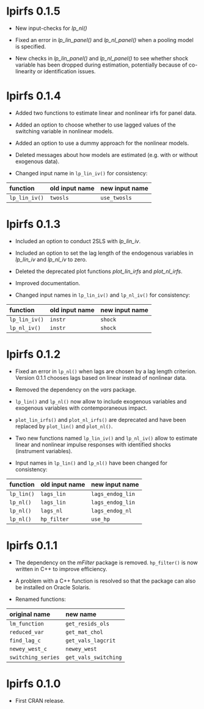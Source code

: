 # lpirfs 0.1.5

* New input-checks for *lp_nl()*

* Fixed an error in *lp_lin_panel()* and *lp_nl_panel()* when a pooling model is specified.

* New checks in *lp_lin_panel()* and *lp_nl_panel()* to see whether shock variable has been dropped during estimation, 
  potentially because of co-linearity or identification issues. 

# lpirfs 0.1.4

* Added two functions to estimate linear and nonlinear irfs for panel data.

* Added an option to choose whether to use lagged values of the switching variable in 
  nonlinear models. 

* Added an option to use a dummy approach for the nonlinear models.

* Deleted messages about how models are estimated (e.g. with or without exogenous data).

* Changed input name in `lp_lin_iv()` for consistency:

function | old input name | new input name
:--------|:-------------  |:------------- 
`lp_lin_iv()` | `twosls`     | `use_twosls`



# lpirfs 0.1.3

* Included an option to conduct 2SLS with *lp_lin_iv*.

* Included an option to set the lag length of the endogenous variables in *lp_lin_iv* and *lp_nl_iv* to zero.

* Deleted the deprecated plot functions *plot_lin_irfs* and *plot_nl_irfs*.

* Improved documentation.

* Changed input names in `lp_lin_iv()` and `lp_nl_iv()` for consistency:

function | old input name | new input name
:--------|:-------------  |:------------- 
`lp_lin_iv()` | `instr`     | `shock`
`lp_nl_iv()`  | `instr`     | `shock`


# lpirfs 0.1.2

* Fixed an error in `lp_nl()` when lags are chosen by a lag length criterion. 
  Version 0.1.1 chooses lags based on linear instead of 
  nonlinear data.

* Removed the dependency on the *vars* package. 

* `lp_lin()` and `lp_nl()` now allow to include exogenous variables and exogenous variables
  with contemporaneous impact. 

* `plot_lin_irfs()` and `plot_nl_irfs()` are deprecated and have been 
  replaced by `plot_lin()` and `plot_nl()`.

* Two new functions named `lp_lin_iv()` and `lp_nl_iv()` allow to estimate 
  linear and nonlinear impulse responses with identified shocks (instrument variables).

* Input names in `lp_lin()` and `lp_nl()` have been changed for consistency:

function | old input name | new input name
:--------|:-------------  |:------------- 
`lp_lin()` | `lags_lin`     | `lags_endog_lin`
`lp_nl()`  | `lags_lin`     | `lags_endog_lin`
`lp_nl()`  | `lags_nl`      | `lags_endog_nl`
`lp_nl()`  | `hp_filter`    | `use_hp`



# lpirfs 0.1.1

* The dependency on the *mFilter* package is removed. `hp_filter()` is now written in C++ to improve efficiency. 

* A problem with a C++ function is resolved so that the package can also be installed on Oracle Solaris. 

* Renamed functions:

original name | new name |
:--------|:------------- 
`lm_function`       | `get_resids_ols` 
`reduced_var`       | `get_mat_chol`
`find_lag_c`        | `get_vals_lagcrit`
`newey_west_c`      | `newey_west`
`switching_series`  | `get_vals_switching`
 

# lpirfs 0.1.0
* First CRAN release.
